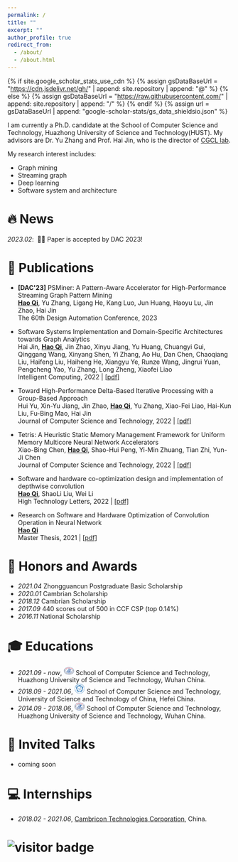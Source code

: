 ```yaml
---
permalink: /
title: ""
excerpt: ""
author_profile: true
redirect_from: 
  - /about/
  - /about.html
---
```


{% if site.google_scholar_stats_use_cdn %}
{% assign gsDataBaseUrl = "https://cdn.jsdelivr.net/gh/" | append: site.repository | append: "@" %}
{% else %}
{% assign gsDataBaseUrl = "https://raw.githubusercontent.com/" | append: site.repository | append: "/" %}
{% endif %}
{% assign url = gsDataBaseUrl | append: "google-scholar-stats/gs_data_shieldsio.json" %}

<span class='anchor' id='about-me'></span>

I am currently a Ph.D. candidate at the School of Computer Science and Technology, Huazhong University of Science and Technology(HUST). My advisors are Dr. Yu Zhang and Prof. Hai Jin, who is the director of [CGCL lab](http://grid.hust.edu.cn/).

<!-- My research focuses on deployable hardware accelerators (with special interests in FPGAs) for complex graph applications such as dynamic graph processing and hypergraph analytics. -->



<!-- I’m currently a Ph.D. student at CGCL, HUST, in a group managed by Hai Jin. -->

My research interest includes: 
- Graph mining
- Streaming graph
- Deep learning
- Software system and architecture


# 🔥 News
*2023.02*: &nbsp;🎉🎉 Paper is accepted by DAC 2023!
<!-- - *2022.02*: &nbsp;🎉🎉 Lorem ipsum dolor sit amet, consectetur adipiscing elit. Vivamus ornare aliquet ipsum, ac tempus justo dapibus sit amet.  -->
<!-- - *2022.02*: &nbsp;🎉🎉 Lorem ipsum dolor sit amet, consectetur adipiscing elit. Vivamus ornare aliquet ipsum, ac tempus justo dapibus sit amet.  -->

# 📝 Publications 


* **[DAC'23]** PSMiner: A Pattern-Aware Accelerator for High-Performance Streaming Graph Pattern Mining<br>
<u>**Hao Qi**</u>, Yu Zhang, Ligang He, Kang Luo, Jun Huang, Haoyu Lu, Jin Zhao, Hai Jin<br>
The 60th Design Automation Conference, 2023 
<!-- | [[pdf]]() -->

* Software Systems Implementation and Domain-Specific Architectures towards Graph Analytics<br>
Hai Jin, <u>**Hao Qi**</u>, Jin Zhao, Xinyu Jiang, Yu Huang, Chuangyi Gui, Qinggang Wang, Xinyang Shen, Yi Zhang, Ao Hu, Dan Chen, Chaoqiang Liu, Haifeng Liu, Haiheng He, Xiangyu Ye, Runze Wang, Jingrui Yuan, Pengcheng Yao, Yu Zhang, Long Zheng, Xiaofei Liao<br>
Intelligent Computing, 2022 | [[pdf]](/files/greview.pdf)

* Toward High-Performance Delta-Based Iterative Processing with a Group-Based Approach<br>
Hui Yu, Xin-Yu Jiang, Jin Zhao, <u>**Hao Qi**</u>, Yu Zhang, Xiao-Fei Liao, Hai-Kun Liu, Fu-Bing Mao, Hai Jin<br>
Journal of Computer Science and Technology, 2022 | [[pdf]](/files/aiter.pdf)

* Tetris: A Heuristic Static Memory Management Framework for Uniform Memory Multicore Neural Network Accelerators<br>
Xiao-Bing Chen, <u>**Hao Qi**</u>, Shao-Hui Peng, Yi-Min Zhuang, Tian Zhi, Yun-Ji Chen<br>
Journal of Computer Science and Technology, 2022 | [[pdf]](/files/tetris.pdf)

* Software and hardware co-optimization design and
implementation of depthwise convolution<br>
<u>**Hao Qi**</u>, ShaoLi Liu, Wei Li<br>
High Technology Letters, 2022 | [[pdf]](/files/depthwise.pdf)

* Research on Software and Hardware Optimization of Convolution Operation in Neural Network<br>
<u>**Hao Qi**</u><br>
Master Thesis, 2021 | [[pdf]](/files/main.pdf)

# 🏅 Honors and Awards
<!-- - *2023.01* Merit Postgraduate, HUST, China  -->
- *2021.04* Zhongguancun Postgraduate Basic Scholarship
- *2020.01* Cambrian Scholarship
- *2018.12* Cambrian Scholarship
- *2017.09* 440 scores out of 500 in CCF CSP (top 0.14%)
- *2016.11* National Scholarship

# 🎓 Educations 
- *2021.09 - now*, <a href="http://english.hust.edu.cn/"><img class="svg" src="/images/HUST_logo.svg" width="23pt"></a> School of Computer Science and Technology, Huazhong University of Science and Technology, Wuhan China. 
- *2018.09 - 2021.06*, <a href="http://en.ustc.edu.cn/"><img class="svg" src="/images/USTC_logo.svg" width="23pt"></a> School of Computer Science and Technology, University of Science and Technology of China, Hefei China. 
- *2014.09 - 2018.06*, <a href="http://english.hust.edu.cn/"><img class="svg" src="/images/HUST_logo.svg" width="23pt"></a> School of Computer Science and Technology, Huazhong University of Science and Technology, Wuhan China. 


# 💬 Invited Talks
<!-- - *2021.06*, Lorem ipsum dolor sit amet, consectetur adipiscing elit. Vivamus ornare aliquet ipsum, ac tempus justo dapibus sit amet. 
- *2021.03*, Lorem ipsum dolor sit amet, consectetur adipiscing elit. Vivamus ornare aliquet ipsum, ac tempus justo dapibus sit amet.  \| [\[video\]](https://github.com/) -->
- coming soon

# 💻 Internships
- *2018.02 - 2021.06*, [Cambricon Technologies Corporation](https://www.cambricon.com/), China.

# ![visitor badge](https://visitor-badge.glitch.me/badge?page_id=theqihao.theqihao.github.io&left_color=red&right_color=green) 